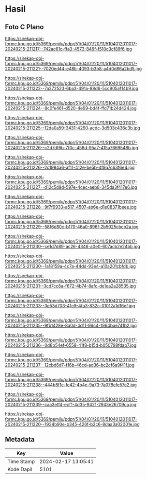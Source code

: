 # Hasil

## Foto C Plano

https://sirekap-obj-formc.kpu.go.id/5369/pemilu/pdpr/51/04/01/20/11/5104012011017-20240215-211217--742ac61c-ffa3-4573-846f-f510c3cf89f6.jpg

https://sirekap-obj-formc.kpu.go.id/5369/pemilu/pdpr/51/04/01/20/11/5104012011017-20240215-211221--7020ed44-e48b-4093-b3b8-a4d0d86a2bd5.jpg

https://sirekap-obj-formc.kpu.go.id/5369/pemilu/pdpr/51/04/01/20/11/5104012011017-20240215-211222--7a372523-6ba3-491a-88d6-5cc905a114b9.jpg

https://sirekap-obj-formc.kpu.go.id/5369/pemilu/pdpr/51/04/01/20/11/5104012011017-20240215-211224--8c0fe461-d520-4e99-bd4f-ffd71b24d424.jpg

https://sirekap-obj-formc.kpu.go.id/5369/pemilu/pdpr/51/04/01/20/11/5104012011017-20240215-211225--12da0a59-3431-4290-acdc-3d503c436c3b.jpg

https://sirekap-obj-formc.kpu.go.id/5369/pemilu/pdpr/51/04/01/20/11/5104012011017-20240215-211226--c2d7df6b-7f0c-458d-95a7-415a7669548b.jpg

https://sirekap-obj-formc.kpu.go.id/5369/pemilu/pdpr/51/04/01/20/11/5104012011017-20240215-211226--2c1984a6-af11-412e-be5b-4f9a7c63f6e4.jpg

https://sirekap-obj-formc.kpu.go.id/5369/pemilu/pdpr/51/04/01/20/11/5104012011017-20240215-211227--d12c5d8d-597e-4cec-aeb8-345da3f417e6.jpg

https://sirekap-obj-formc.kpu.go.id/5369/pemilu/pdpr/51/04/01/20/11/5104012011017-20240215-211228--9f7f9933-a517-4507-ab6e-d1e08371beee.jpg

https://sirekap-obj-formc.kpu.go.id/5369/pemilu/pdpr/51/04/01/20/11/5104012011017-20240215-211229--58f6d80c-b170-46a0-896f-2b5025cbcb2a.jpg

https://sirekap-obj-formc.kpu.go.id/5369/pemilu/pdpr/51/04/01/20/11/5104012011017-20240215-211230--ce1d7d89-ac26-4346-a0e0-607acb2e24bb.jpg

https://sirekap-obj-formc.kpu.go.id/5369/pemilu/pdpr/51/04/01/20/11/5104012011017-20240215-211230--1a18159a-4c7a-44dd-93e4-a10a201cbfdb.jpg

https://sirekap-obj-formc.kpu.go.id/5369/pemilu/pdpr/51/04/01/20/11/5104012011017-20240215-211231--3cd7cc8a-f672-4b74-8afc-de1ea2a28535.jpg

https://sirekap-obj-formc.kpu.go.id/5369/pemilu/pdpr/51/04/01/20/11/5104012011017-20240215-211233--3e53d703-41e9-4fa3-832c-01012a1d16ef.jpg

https://sirekap-obj-formc.kpu.go.id/5369/pemilu/pdpr/51/04/01/20/11/5104012011017-20240215-211235--9fb1428e-8a0d-4d11-96c4-1964bae741b2.jpg

https://sirekap-obj-formc.kpu.go.id/5369/pemilu/pdpr/51/04/01/20/11/5104012011017-20240215-211236--0d8b54ef-6558-41f8-b15d-b050798fdab7.jpg

https://sirekap-obj-formc.kpu.go.id/5369/pemilu/pdpr/51/04/01/20/11/5104012011017-20240215-211237--12cbd6d7-f16b-46cd-ad36-bc2cf6a9f41f.jpg

https://sirekap-obj-formc.kpu.go.id/5369/pemilu/pdpr/51/04/01/20/11/5104012011017-20240215-211238--444b8f1c-fc42-4b4e-9a73-7a078efe57e2.jpg

https://sirekap-obj-formc.kpu.go.id/5369/pemilu/pdpr/51/04/01/20/11/5104012011017-20240215-211239--caa3eff4-ecf1-4d35-9421-2943e26709ca.jpg

https://sirekap-obj-formc.kpu.go.id/5369/pemilu/pdpr/51/04/01/20/11/5104012011017-20240215-211220--1934b90e-b345-426f-b2c6-8daa3a02001e.jpg


## Metadata

| Key        | Value               |
| ---------- | ------------------- |
| Time Stamp | 2024-02-17 13:05:41 |
| Kode Dapil | 5101                |



